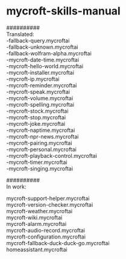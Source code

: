 # mycroft-skills-manual  
##########  
Translated:  
-fallback-query.mycroftai  
-fallback-unknown.mycroftai  
-fallback-wolfram-alpha.mycroftai  
-mycroft-date-time.mycroftai  
-mycroft-hello-world.mycroftai  
-mycroft-installer.mycroftai  
-mycroft-ip.mycroftai  
-mycroft-reminder.mycroftai  
-mycroft-speak.mycroftai  
-mycroft-volume.mycroftai  
-mycroft-spelling.mycroftai  
-mycroft-stock.mycroftai  
-mycroft-stop.mycroftai  
-mycroft-joke.mycroftai  
-mycroft-naptime.mycroftai  
-mycroft-npr-news.mycroftai  
-mycroft-pairing.mycroftai  
-mycroft-personal.mycroftai  
-mycroft-playback-control.mycroftai  
-mycroft-timer.mycroftai  
-mycroft-singing.mycroftai  

##########  
In work:  

mycroft-support-helper.mycroftai  
mycroft-version-checker.mycroftai   
mycroft-weather.mycroftai  
mycroft-wiki.mycroftai  
mycroft-alarm.mycroftai  
mycroft-audio-record.mycroftai  
mycroft-configuration.mycroftai  
mycroft-fallback-duck-duck-go.mycroftai  
homeassistant.mycroftai  

